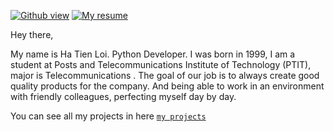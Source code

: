 [![Github view](https://komarev.com/ghpvc/?username=hatienl0i261299&color=FAC151)](https://github.com/hatienl0i261299)
[![My resume](https://img.shields.io/badge/Blogger-Follow%20Me-FAC151.svg?logo=hashnode&logoWidth=20)](https://hatienl0i2612.herokuapp.com/)

Hey there,

My name is Ha Tien Loi. Python Developer.
I was born in 1999, I am a student at Posts and Telecommunications Institute of Technology (PTIT), major is Telecommunications . The goal of our job is to always create good quality products for the company. And being able to work in an environment with friendly colleagues, perfecting myself day by day.

You can see all my projects in here [`my projects`](https://hatienl0i2612.herokuapp.com/my_projects/)
